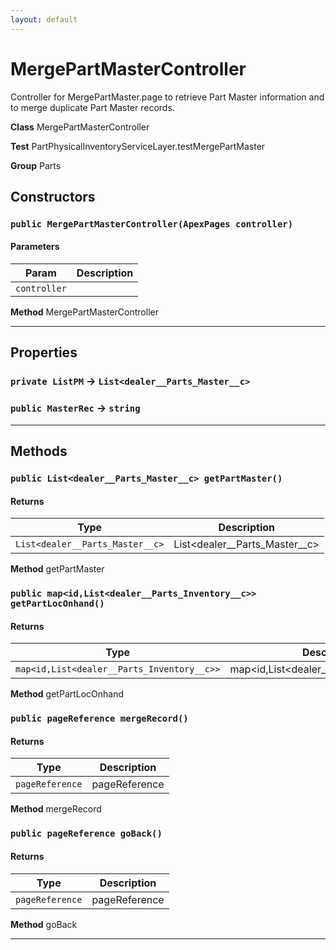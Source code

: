 ```yaml
---
layout: default
---
```

# MergePartMasterController

Controller for MergePartMaster.page to retrieve Part Master information and to merge duplicate Part Master records.


**Class** MergePartMasterController


**Test** PartPhysicalInventoryServiceLayer.testMergePartMaster


**Group** Parts

## Constructors
### `public MergePartMasterController(ApexPages controller)`
#### Parameters

|Param|Description|
|---|---|
|`controller`||


**Method** MergePartMasterController

---
## Properties

### `private ListPM` → `List<dealer__Parts_Master__c>`


### `public MasterRec` → `string`


---
## Methods
### `public List<dealer__Parts_Master__c> getPartMaster()`
#### Returns

|Type|Description|
|---|---|
|`List<dealer__Parts_Master__c>`|List<dealer__Parts_Master__c>|


**Method** getPartMaster

### `public map<id,List<dealer__Parts_Inventory__c>> getPartLocOnhand()`
#### Returns

|Type|Description|
|---|---|
|`map<id,List<dealer__Parts_Inventory__c>>`|map<id,List<dealer__Parts_Inventory__c>>|


**Method** getPartLocOnhand

### `public pageReference mergeRecord()`
#### Returns

|Type|Description|
|---|---|
|`pageReference`|pageReference|


**Method** mergeRecord

### `public pageReference goBack()`
#### Returns

|Type|Description|
|---|---|
|`pageReference`|pageReference|


**Method** goBack

---
